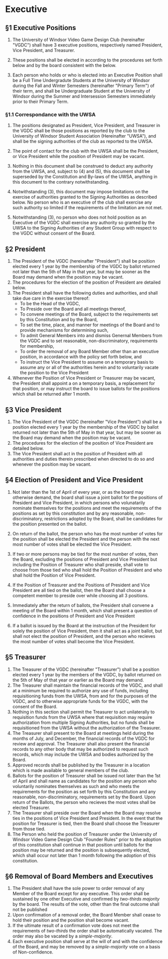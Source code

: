 # Executive

## §1 Executive Positions

1. The University of Windsor Video Game Design Club (hereinafter "VGDC") shall have 3 executive positions, respectively named President, Vice President, and Treasurer.

2. These positions shall be elected in according to the procedures set forth below and by the board consistent with the below. 

3. Each person who holds or who is elected into an Executive Position shall be a Full Time Undergradute Students at the University of Windsor during the Fall and Winter Semesters (hereinafter "Primary Term") of their term, and shall be Undergraduate Student at the University of Windsor during the Summer and Intersession Semesters immediately prior to their Primary Term.

### §1.1 Correspondance with the UWSA

1. The positions designated as President, Vice President, and Treasurer in the VGDC shall be those positions as reported by the club to the University of Windsor Student Association (Hereinafter "UWSA"),
  and shall be the signing authorities of the club as reported to the UWSA.

2. The point of contact for the club with the UWSA shall be the President, or Vice President while the position of President may be vacant. 

3. Nothing in this document shall be construed to deduct any authority from the UWSA, and, subject to (4) and (5), this document shall be superseded by the Constitution and By-laws of the UWSA, anything in this document to the contrary notwithstanding. 

4. Notwithstanding (3), this document may impose limitations on the exercise of authorities granted to the Signing Authorities as described below. No person who is an executive of the club shall exercise any such authority so limited if the requirements of the limitation are not met.

5. Notwithstanding (3), no person who does not hold position as an Executive of the VGDC shall exercise any authority so granted by the UWSA to the Signing Authorities of any Student Group with respect to the VGDC without consent of the Board.

## §2 President

1. The President of the VGDC (hereinafter "President") shall be position elected every 1 year by the membership of the VGDC by ballot returned not later than the 5th of May in that year, but may be sooner as the Board may demand when the position may be vacant. 
2. The procedures for the election of the position of President are detailed below.
3. The President shall have the following duties and authorities, and shall take due care in the exercise thereof:
    - To be the Head of the VGDC,
    - To Preside over the Board and all meetings thereof,
    - To convene meetings of the Board, subject to the requirements set by this Constitution and by the Board,
    - To set the time, place, and manner for meetings of the Board and to provide mechanisms for determining such,
    - To admit General Members into and dismiss Genernal Members from the VGDC and to set reasonable, non-discriminatory, requirements for membership,
    - To order the removal of any Board Member other than an executive position, in accordance with the policy set forth below, and
    - To instruct the Vice President to assume on a temporary basis to assume any or all of the authorities herein and to voluntarily vacate the position to the Vice President
4. Whenever the Position of Vice President or Treasurer may be vacant, the President shall appoint a on a temporary basis, a replacement for that position, or may instruct the board to issue ballots for the positions which shall be returned after 1 month. 

## §3 Vice President

1. The Vice President of the VGDC (hereinafter "Vice President") shall be a position elected every 1 year by the membership of the VGDC by ballot returned not later than the 5th of May in that year, but may be sooner as the Board may demand when the position may be vacant. 
2. The procedures for the election of the position of Vice President are detailed below.
3. The Vice President shall act in the position of President with all authorities and duties therein prescribed when directed to do so and whenever the position may be vacant. 


## §4 Election of President and Vice President

1. Not later than the 1st of April of every year, or as the board may otherwise demand, the board shall issue a joint ballot for the positions of President and Vice President, in which persons who volunatarily nominate themselves for the positions and meet the requirements of the positions as set by this constitution and by any reasonable, non-discriminatory, restrictions adopted by the Board, shall be candidates for the position presented on the ballot. 

2. On return of the ballot, the person who has the most number of votes for the position shall be elected the President and the person with the next most number of votes shall be elected the Vice President. 
3. If two or more persons may be tied for the most number of votes, then the Board, excluding the positions of President and Vice President but including the Position of Treasurer who shall preside, shall vote to choose from those tied who shall hold the Position of President and who shall hold the Position of Vice President. 
4. If the Position of Treasurer and the Positions of President and Vice President are all tied on the ballot, then the Board shall choose a competent member to preside over while choosing all 3 positions.
5. Immediately after the return of ballots, the President shall convene a meeting of the Board within 1 month, which shall present a question of confidence in the positions of President and Vice President
6. If a ballot is issued by the Board at the instruction of the President for solely the position of Vice President, then it shall act as a joint ballot, but shall not elect the position of President, and the person who recieves the most number of votes shall become the Vice President.

## §5 Treasurer


1. The Treasurer of the VGDC (hereinafter "Treasurer") shall be a position elected every 1 year by the members of the VGDC, by ballot returned on the 5th of May of that year or earlier as the Board may demand. 
2. The Treasurer shall maintain the financial records of the VGDC, and shall at a minimum be required to authorize any use of funds, including
 requisitioning funds from the UWSA, from and for the purposes of the VGDC, and to otherwise appropriate funds for the VGDC, with the consent of the Board.
3. Nothing in this section shall permit the Treasurer to act unilaterally to requisition funds from the UWSA where that requisition may require authorization from multiple Signing Authorities, but no funds shall be requisitioned from the UWSA without the authorization of the Treasurer. 
4. The Treasurer shall present to the Board at meetings held during the months of July, and December, the financial records of the VGDC for review and approval. The Treasurer shall also present the financial records to any other body that may be authorized to request such records, which may include the UWSA and bodies authorized by the Board. 
5. Approved records shall be published by the Treasurer in a location which is made available to general members of the club.
6. Ballots for the position of Treasurer shall be issued not later than the 1st of April and shall name as candidates for the position any person who voluntarily nominates themselves as such and who meets the requirements for the position as set forth by this Constitution and any reasonable, non-discriminatory, requirements set by the Board. Upon return of the Ballots, the person who recieves the most votes shall be elected Treasurer.
7. The Treasurer shall preside over the Board when the Board may resolve ties in the positions of Vice President and President. In the event that the position for Treasurer is tied, then the Board shall choose the Treasurer from those tied.
8. The Person who held the position of Treasurer under the University of Windsor Video Game Design Club "Founder Rules" prior to the adoption of this constitution shall continue in that position until ballots for the position may be returned and the position is subsequently elected, which shall occur not later than 1 month following the adoption of this constitution.


## §6 Removal of Board Members and Executives

1. The President shall have the sole power to order removal of any Member of the Board except for any executive. This order shall be sustained by one other Executive and confirmed by *two-thirds majority* by the board. The results of the vote, other than the final outcome shall not be published
2. Upon confirmation of a removal order, the Board Member shall cease to hold their position and the position shall become vacant. 
3. If the ultimate result of a confirmation vote does not meet the requirements of *two-thirds* the order shall be automatically vacated. The order may also be vacated by a *simple-majority*. 
4. Each executive position shall serve at the will of and with the confidence of the Board, and may be removed by a *simple-majority* vote on a basis of Non-confidence. 
